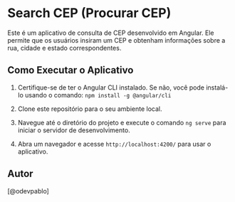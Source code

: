
# Search CEP (Procurar CEP)
 Este é um aplicativo de consulta de CEP desenvolvido em Angular. Ele permite que os usuários insiram um CEP e obtenham informações sobre a rua, cidade e estado correspondentes.

## Como Executar o Aplicativo

1. Certifique-se de ter o Angular CLI instalado. Se não, você pode instalá-lo usando o comando: `npm install -g @angular/cli`

2. Clone este repositório para o seu ambiente local.

3. Navegue até o diretório do projeto e execute o comando `ng serve` para iniciar o servidor de desenvolvimento.

4. Abra um navegador e acesse `http://localhost:4200/` para usar o aplicativo.

## Autor

[@odevpablo]